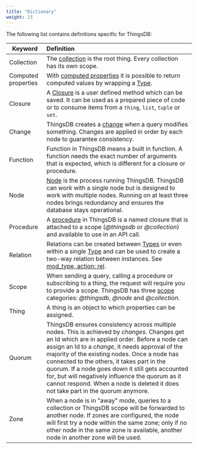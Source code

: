 ```yaml
---
title: "Dictionary"
weight: 23
---
```


The following list contains definitions specific for ThingsDB:

Keyword | Definition
------ | :----------
Collection |The [collection](../collections) is the root thing. Every collection has its own scope.
Computed properties |With [computed properties](../../data-types/wtype#computed-properties) it is possible to return computed values by wrapping a [Type](../../overview/type).
Closure |A [Closure](../../data-types/closure) is a user defined method which can be saved. It can be used as a prepared piece of code or to consume items from a `thing`, `list`, `tuple` or `set`.
Change |ThingsDB creates a [change](../changes) when a query modifies something.  Changes are applied in order by each node to guarantee consistency.
Function |Function in ThingsDB means a built in function. A function needs the exact number of arguments that is expected, which is different for a closure or procedure.
Node |[Node](../../node-api) is the process running ThingsDB. ThingsDB can *work* with a single node but is designed to work with multiple nodes. Running on at least three nodes brings redundancy and ensures the database stays operational.
Procedure |A [procedure](../../procedures-api) in ThingsDB is a named closure that is attached to a scope (*@thingsdb* or *@collection*) and available to use in an API call.
Relation | Relations can be created between [Types](../../overview/type) or even within a single [Type](../../overview/type) and can be used to create a two-way relation between instances. See [mod_type, action: rel](../../collection-api/mod_type/rel/).
Scope |When sending a query, calling a procedure or subscribing to a thing, the request will require you to provide a scope. ThingsDB has three [scope](../scopes) categories: *@thingsdb*, *@node* and *@collection*.
Thing |A thing is an object to which properties can be assigned.
Quorum | ThingsDB ensures consistency across multiple nodes. This is achieved by *changes*. Changes get an Id which are in applied order. Before a node can assign an Id to a *change*, it needs approval of the majority of the existing nodes. Once a node has connected to the others, it takes part in the quorum. If a node goes down it still gets accounted for, but will negatively influence the quorum as it cannot respond. When a node is deleted it does not take part in the quorum anymore.
Zone | When a node is in "away" mode, queries to a collection or ThingsDB scope will be forwarded to another node. If zones are configured, the node will first try a node within the same zone; only if no other node in the same zone is available, another node in another zone will be used.
